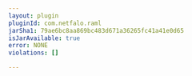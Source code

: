 ```yaml
---
layout: plugin
pluginId: com.netfalo.raml
jarSha1: 79ae6bc8aa869bc483d671a36265fc41a41e0d65
isJarAvailable: true
error: NONE
violations: []

---
```

